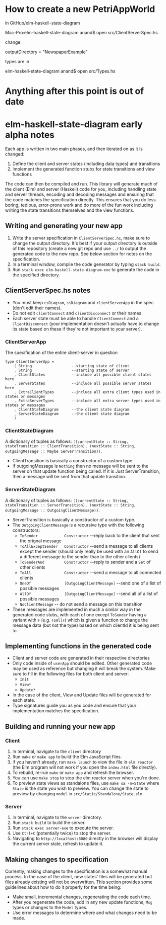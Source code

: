 # How to create a new PetriAppWorld

in GitHub/elm-haskell-state-diagram

Mac-Pro:elm-haskell-state-diagram anand$ open src/ClientServerSpec.hs 

change

outputDirectory = "NewspaperExample"

types are in

elm-haskell-state-diagram anand$ open src/Types.hs



# Anything after this point is out of date
# elm-haskell-state-diagram early alpha notes
Each app is written in two main phases, and then iterated on as it is changed:
1. Define the client and server states (including data types) and transitions
2. Implement the generated function stubs for state transitions and view functions

The code can then be compiled and run.
This library will generate much of the client (Elm) and server (Haskell) code for you, including handling state and server 
threads, encoding and decoding messages and ensuring that the code matches the specification directly. This ensures that
you do less boring, tedious, error-prone work and do more of the fun work including writing the state transitions themselves
and the view functions.

## Writing and generating your new app
1. Write the server specification in `ClientServerSpec.hs`, make sure to change the output directory.
It's best if your output directory is outside of this repository (create a new git repo and use `../` to 
output the generated code to the new repo. See below section for notes on the specification.
2. In a terminal window, compile the code generator by typing `stack build`.
3. Run `stack exec elm-haskell-state-diagram-exe` to generate the code in the specified directory.

## ClientServerSpec.hs notes
- You must keep `csDiagram`, `ssDiagram` and `clientServerApp` in the spec (don't edit their names).
- Do not edit `clientConnect` and `clientDisconnect` or their names
- Each server state must be able to handle `ClientConnect` and a `ClientDisconnect` (your implementation
doesn't actually have to change its state based on these if they're not important to your server).
### ClientServerApp
The specification of the entire client-server in question
```
type ClientServerApp =
    ( String                  --starting state of client
    , String                  --starting state of server
    , ClientStates            --include all possible client states here
    , ServerStates            --include all possible server states here
    , ExtraClientTypes        --include all extra client types used in states or messages
    , ExtraServerTypes        --include all extra server types used in states or messages
    , ClientStateDiagram      --the client state diagram
    , ServerStateDiagram      --the client state diagram
    )
```
### ClientStateDiagram
A dictionary of tuples as follows:
`((currentState :: String, stateTransition :: ClientTransition), (nextState :: String, outgoingMessage :: Maybe ServerTransition))`.
- ClientTransition is basically a constructor of a custom type.
- If outgoingMessage is `Nothing` then no message will be sent to the server on that update function being called.
If it is Just ServerTransition, then a message will be sent from that update transition.
### ServerStateDiagram
A dictionary of tuples as follows:
`((currentState :: String, stateTransition :: ServerTransition), (nextState :: String, outgoingMessage :: OutgoingClientMessage))`.
- ServerTransition is basically a constructor of a custom type.
- The `OutgoingClientMessage` is a recursive type with the following constructors:
  - `ToSender            Constructor`                   --reply back to the client that sent the orignal message
  - `ToAllExceptSender   Constructor`                   --send a message to all clients except the sender (should only 
  really be used with an `AllOf` to send a different message to the sender than to the other clients)
  - `ToSenderAnd         Constructor`                   --reply to sender and a `Set` of other clients
  - `ToAll               Constructor`                   --send a message to all connected clients
  - `OneOf               [OutgoingClientMessage]`       --send one of a list of possible messages
  - `AllOf               [OutgoingClientMessage]`       --send all of a list of possible messages
  - `NoClientMessage`                                   -- do not send a message on this transition
- These messages are implemented in much a similar way in the generated code stubs, with each of one except `ToSender`
  having a variant with `F` (e.g. `ToAllF`) which is given a function to change the message data (but not the type)
  based on which clientId it is being sent to.
  
## Implementing functions in the generated code
- Client and server code are generated in their respective directories
- Only code inside of `userApp` should be edited. Other generated code may be used as reference but changing it will break the system. Make sure to fill in the following files for both client and server:
  - `Init`
  - `View*`
  - `Update*`
- In the case of the client, View and Update files will be generated for each state.
- Type signatures guide you as you code and ensure that your implementation matches the specification.

## Building and running your new app
### Client
1. In terminal, navigate to the `client` directory 
2. Run `make` or `make app` to build the Elm JavaScript files.
3. If you haven't already, run `make launch` to view the file in `elm reactor` (the Elm program will not work if you 
open the `index.html` file directly).
4. To rebuild, re-run `make` or  `make app` and refresh the browser.
5. You can use `make stop` to stop the elm reactor server when you're done.
6. To preview state views as standalone files, use `make sa -m=State` where `State` is the state you wish to preview.
You can change the state to preview by changing `model` in `src/Static/Standalone/State.elm`.
### Server
1. In terminal, navigate to the `server` directory.
2. Run `stack build` to build the server.
3. Run `stack exec server-exe` to execute the server.
4. Use `Ctrl+C` (potentially twice) to stop the server.
5. Navigating to `http://localhost:8080` directly in the browser will display the current server state, refresh to update
it.

## Making changes to specification
Currently, making changes to the specification is a somewhat manual process. In the case of the client, new states' files 
will be generated but files already existing will not be overwritten. This section provides some guidelines about how to do 
it properly for the time being:
- Make small, incremental changes, regenerating the code each time.
- After you regenerate the code, add in any new update functions, `Msg` types or changes to the `Model` types.
- Use error messages to determine where and what changes need to be made.
